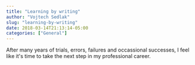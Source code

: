 ```yaml
---
title: "Learning by writing"
author: "Vojtech Sedlak"
slug: "learning-by-writing"
date: 2018-03-14T21:13:14-05:00
categories: ["General"]
---
```



After many years of trials, errors, failures and occassional successes, I feel like it's time to take the next step in my professional career.
